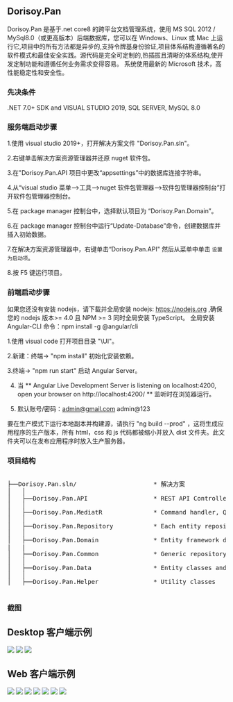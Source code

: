 ## Dorisoy.Pan

Dorisoy.Pan 是基于.net core8 的跨平台文档管理系统，使用 MS SQL 2012 / MySql8.0（或更高版本）后端数据库，您可以在 Windows、Linux 或 Mac 上运行它,项目中的所有方法都是异步的,支持令牌基身份验证,项目体系结构遵循著名的软件模式和最佳安全实践。源代码是完全可定制的,热插拔且清晰的体系结构,使开发定制功能和遵循任何业务需求变得容易。
系统使用最新的 Microsoft 技术，高性能稳定性和安全性。

### 先决条件

.NET 7.0+ SDK and VISUAL STUDIO 2019, SQL SERVER, MySQL 8.0

### 服务端启动步骤

1.使用 visual studio 2019+，打开解决方案文件 "Dorisoy.Pan.sln"。

2.右键单击解决方案资源管理器并还原 nuget 软件包。

3.在"Dorisoy.Pan.API 项目中更改“appsettings”中的数据库连接字符串。

4.从“visual studio 菜单-->工具-->nuget 软件包管理器-->软件包管理器控制台”打开软件包管理器控制台。

5.在 package manager 控制台中，选择默认项目为 “Dorisoy.Pan.Domain”。

6.在 package manager 控制台中运行“Update-Database”命令，创建数据库并插入初始数据。

7.在解决方案资源管理器中，右键单击“Dorisoy.Pan.API" 然后从菜单中单击 `设置为启动项`。

8.按 F5 键运行项目。

### 前端启动步骤

如果您还没有安装 nodejs，请下载并全局安装 nodejs: https://nodejs.org ,确保您的 nodejs 版本>= 4.0 且 NPM >= 3 同时全局安装 TypeScript。
全局安装 Angular-CLI 命令：npm install -g @angular/cli

1.使用 visual code 打开项目目录 "\UI"。

2.新建：终端-> "npm install" 初始化安装依赖。

3.终端-> "npm run start" 启动 Angular Server。

4. 当 ** Angular Live Development Server is listening on localhost:4200, open your browser on http://localhost:4200/ ** 监听时在浏览器运行。

5. 默认账号/密码：admin@gmail.com admin@123

要在生产模式下运行本地副本并构建源，请执行 "ng build --prod" ，这将生成应用程序的生产版本，所有 html，css 和 js 代码都被缩小并放入 dist 文件夹。此文件夹可以在发布应用程序时放入生产服务器。

### 项目结构

<pre class="prettyprint">

├──Dorisoy.Pan.sln/                     * 解决方案
│   │
│   ├──Dorisoy.Pan.API                  * REST API Controller, Dependancy configuration, Auto mapper profile 
│   │
│   ├──Dorisoy.Pan.MediatR              * Command handler, Query handler, Fluent API validation
│   │
│   ├──Dorisoy.Pan.Repository           * Each entity repository
│   │
│   ├──Dorisoy.Pan.Domain               * Entity framework dbContext 
|   |
│   ├──Dorisoy.Pan.Common               * Generic repository and Unit of work patterns
│   │ 
│   ├──Dorisoy.Pan.Data                 * Entity classes and DTO classes
│   │
│   ├──Dorisoy.Pan.Helper               * Utility classes

</pre>

### 截图

## Desktop 客户端示例

<img src="https://github.com/dorisoy/Dorisoy.Pan/blob/main/Screen/desktop1.png"/>
<img src="https://github.com/dorisoy/Dorisoy.Pan/blob/main/Screen/desktop2.png"/>
<img src="https://github.com/dorisoy/Dorisoy.Pan/blob/main/Screen/desktop3.png"/>

## Web 客户端示例

<img src="https://github.com/dorisoy/Dorisoy.Pan/blob/main/Screen/s%20(1).png"/>
<img src="https://github.com/dorisoy/Dorisoy.Pan/blob/main/Screen/s%20(2).png"/>
<img src="https://github.com/dorisoy/Dorisoy.Pan/blob/main/Screen/s%20(3).png"/>
<img src="https://github.com/dorisoy/Dorisoy.Pan/blob/main/Screen/s%20(4).png"/>
<img src="https://github.com/dorisoy/Dorisoy.Pan/blob/main/Screen/s%20(5).png"/>
<img src="https://github.com/dorisoy/Dorisoy.Pan/blob/main/Screen/s%20(6).png"/>
<img src="https://github.com/dorisoy/Dorisoy.Pan/blob/main/Screen/s%20(7).png"/>
